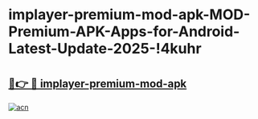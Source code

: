 # implayer-premium-mod-apk-MOD-Premium-APK-Apps-for-Android-Latest-Update-2025-!4kuhr

# <h2><a href="https://v1ttgq.esa.edu.pl?title=implayer-premium-mod-apk&ref=4kuhr">🔗👉 🔴 implayer-premium-mod-apk</a></h2>

[![acn](https://github.com/user-attachments/assets/0f9c940e-d8b0-45ae-aac7-cd30a18b3e1c)](https://v1ttgq.esa.edu.pl?title=implayer-premium-mod-apk&ref=4kuhr)

